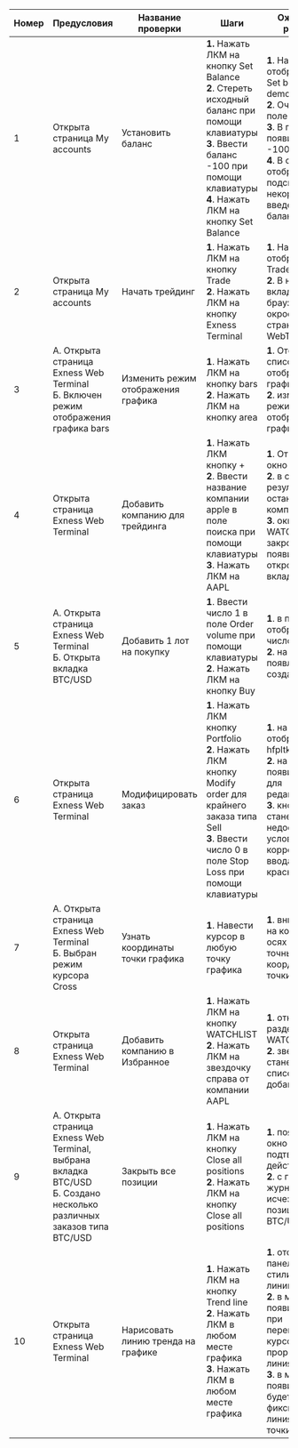 | Номер | Предусловия                                                  | Название проверки                  | Шаги                                                         | Ожидаемый результат                                          | Статус  | Комментарий |
| ----- | ------------------------------------------------------------ | ---------------------------------- | ------------------------------------------------------------ | ------------------------------------------------------------ | ------- | ----------- |
| 1     | Открыта страница My accounts                                 | Установить баланс                  | **1\.** Нажать ЛКМ на кнопку Set Balance<br/>**2**\. Стереть исходный баланс при помощи клавиатуры<br/>**3**\. Ввести баланс -100 при помощи клавиатуры<br/>**4**\. Нажать ЛКМ на кнопку Set Balance | **1**. На экране отобразится окно Set balance for demo account<br/>**2**. Очистится поле ввода<br/>**3**. В поле ввода появится число -100<br/>**4**. В окне отобразится подсказка о некорректно введенном балансе | пройден |             |
| 2     | Открыта страница My accounts                                 | Начать трейдинг                    | **1**\. Нажать ЛКМ на кнопку Trade<br/>**2**\. Нажать ЛКМ на кнопку Exness Terminal | **1**. На экране отобразится окно Trade<br />**2**. В новой вкладке браузера окроется страница Exness WebTerminal | пройден |             |
| 3     | А. Открыта страница Exness Web Terminal<br/>Б. Включен режим отображения графика bars | Изменить режим отображения графика | **1**\. Нажать ЛКМ на кнопку bars<br/>**2**. Нажать ЛКМ на кнопку area | **1**. Отобразится список режимов отображения графика<br/>**2**. изменится режим отображения графика | пройден |             |
| 4     | Открыта страница Exness Web Terminal                         | Добавить компанию для трейдинга    | **1**. Нажать ЛКМ кнопку +<br />**2**\. Ввести название компании apple в поле поиска при помощи клавиатуры<br/>**3**\. Нажать ЛКМ на AAPL | **1**. Откроется окно WATCHLIST<br/>**2**. в списке результатов останется только компания Apple<br />**3**. окно WATCHLIST закроется, появится и откроется вкладка AAPL | пройден |             |
| 5     | А. Открыта страница Exness Web Terminal<br/>Б. Открыта вкладка BTC/USD | Добавить 1 лот на покупку          | **1**. Ввести число 1 в поле Order volume при помощи клавиатуры<br/>**2**\. Нажать ЛКМ на кнопку Buy | **1**. в поле ввода отображается число 1<br />**2**. на графике появляется созданный заказ | пройден |             |
| 6     | Открыта страница Exness Web Terminal                         | Модифицировать заказ               | **1**\. Нажать ЛКМ кнопку Portfolio<br />**2**. Нажать ЛКМ кнопку Modify order для крайнего заказа типа Sell<br />**3**. Ввести число 0 в поле Stop Loss при помощи клавиатуры | **1**. на экране отобразится hfpltk Portfolio<br />**2**. на экране появится окно для редактирования<br/>**3**. кнопка Apply станет недоступной, условие для корректного ввода примет красный цвет | пройден |             |
| 7     | А. Открыта страница Exness Web Terminal<br/>Б. Выбран режим курсора Cross | Узнать координаты точки графика    | **1**\. Навести курсор в любую точку графика                 | **1**. внизу и справа на координатных осях отобразятся точные координаты точки | пройден |             |
| 8     | Открыта страница Exness Web Terminal                         | Добавить компанию в Избранное      | **1**\. Нажать ЛКМ на кнопку WATCHLIST<br/>**2**\. Нажать ЛКМ на звездочку справа от компании AAPL | **1**. откроется раздел WATCHLIST<br />**2**. звездочка станет желтой, в список Favorites добавится AAPL | пройден |             |
| 9     | А. Открыта страница Exness Web Terminal, выбрана вкладка BTC/USD<br />Б. Создано несколько различных заказов типа BTC/USD | Закрыть все позиции                | **1**. Нажать ЛКМ на кнопку Close all positions<br />**2**\. Нажать ЛКМ на кнопку Close all positions | **1**. появиться окно для подтвеждения действия<br />**2**. с графика и журнала Portfolio исчезнут все позиции типа BTC/USD | пройден |             |
| 10    | Открыта страница Exness Web Terminal                         | Нарисовать линию тренда на графике | **1**\. Нажать ЛКМ на кнопку Trend line<br />**2**\. Нажать ЛКМ в любом месте графика<br />**3**\. Нажать ЛКМ в любом месте графика | **1**. отобразится панель для стилизирования линии<br />**2**. в месте клика появится точка, при перемещении курсора будет прорисовываться линия<br />**3**. в месте клика появится точка, будет проведена фиксированная линия от 1-ой точки ко 2-ой | пройден |             |